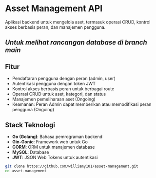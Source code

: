 # Asset Management API

Aplikasi backend untuk mengelola aset, termasuk operasi CRUD, kontrol akses berbasis peran, dan manajemen pengguna.
## *Untuk melihat rancangan database di branch main*

## Fitur

- Pendaftaran pengguna dengan peran (admin, user)
- Autentikasi pengguna dengan token JWT
- Kontrol akses berbasis peran untuk berbagai route
- Operasi CRUD untuk aset, kategori, dan status
- Manajemen pemeliharaan aset (Ongoing)
- Keamanan: Peran Admin dapat memberikan atau memodifikasi peran pengguna (Ongoing)

## Stack Teknologi

- **Go (Golang)**: Bahasa pemrograman backend
- **Gin-Gonic**: Framework web untuk Go
- **GORM**: ORM untuk manajemen database
- **MySQL**: Database
- **JWT**: JSON Web Tokens untuk autentikasi

```bash
git clone https://github.com/williamy101/asset-management.git
cd asset-management
